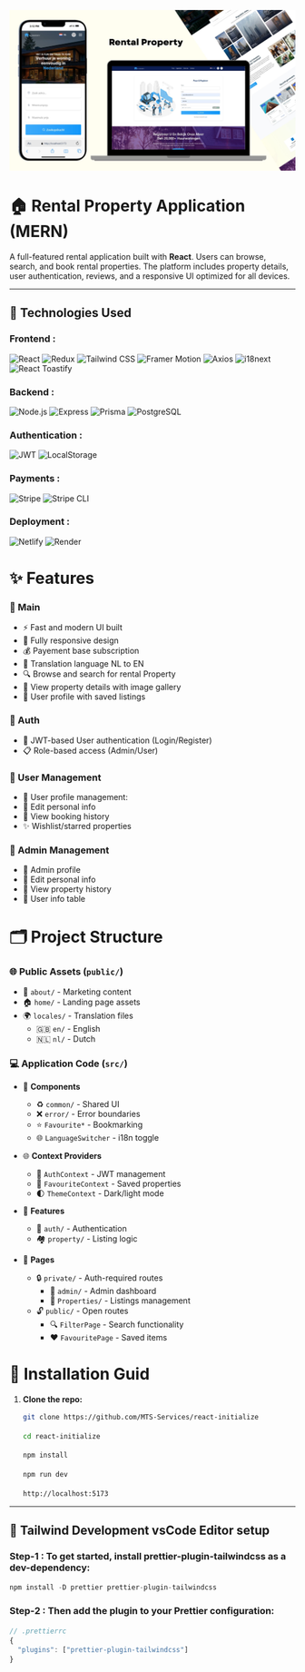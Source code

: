 ![alt text](public/pages-pic/Heading.jpg)

# 🏠 Rental Property Application (MERN)

A full-featured rental application built with **React**. Users can browse, search, and book rental properties. The platform includes property details, user authentication, reviews, and a responsive UI optimized for all devices.

---

## 🔧 Technologies Used

### **Frontend :**

![React](https://img.shields.io/badge/React-20232A?style=for-the-badge&logo=react&logoColor=61DAFB)
![Redux](https://img.shields.io/badge/Redux-593D88?style=for-the-badge&logo=redux&logoColor=white)
![Tailwind CSS](https://img.shields.io/badge/Tailwind_CSS-38B2AC?style=for-the-badge&logo=tailwind-css&logoColor=white)
![Framer Motion](https://img.shields.io/badge/Framer_Motion-0055FF?style=for-the-badge&logo=framer&logoColor=white)
![Axios](https://img.shields.io/badge/Axios-5A29E4?style=for-the-badge&logo=axios&logoColor=white)
![i18next](https://img.shields.io/badge/i18next-26A69A?style=for-the-badge&logo=i18next&logoColor=white)
![React Toastify](https://img.shields.io/badge/Toastify-FFE484?style=for-the-badge&logo=react-toastify&logoColor=black)

### **Backend :**

![Node.js](https://img.shields.io/badge/Node.js-339933?style=for-the-badge&logo=nodedotjs&logoColor=white)
![Express](https://img.shields.io/badge/Express-000000?style=for-the-badge&logo=express&logoColor=white)
![Prisma](https://img.shields.io/badge/Prisma-2D3748?style=for-the-badge&logo=prisma&logoColor=white)
![PostgreSQL](https://img.shields.io/badge/PostgreSQL-316192?style=for-the-badge&logo=postgresql&logoColor=white)

### **Authentication :**

![JWT](https://img.shields.io/badge/JWT-000000?style=for-the-badge&logo=JSON%20web%20tokens&logoColor=white)
![LocalStorage](https://img.shields.io/badge/Local_Storage-FF9900?style=for-the-badge&logo=html5&logoColor=white)

### **Payments :**

![Stripe](https://img.shields.io/badge/Stripe-008CDD?style=for-the-badge&logo=stripe&logoColor=white)
![Stripe CLI](https://img.shields.io/badge/Stripe_CLI-635BFF?style=for-the-badge&logo=stripe&logoColor=white)

### **Deployment :**

![Netlify](https://img.shields.io/badge/Netlify-00C7B7?style=for-the-badge&logo=netlify&logoColor=white)
![Render](https://img.shields.io/badge/Render-46E3B7?style=for-the-badge&logo=render&logoColor=white)

# ✨ Features

### 🎉 Main

- ⚡ Fast and modern UI built
- 📱 Fully responsive design
- 💰 Payement base subscription
- 📝 Translation language NL to EN
- 🔍 Browse and search for rental Property
- 🏡 View property details with image gallery
- 💾 User profile with saved listings

### 📝 Auth

- 🔐 JWT-based User authentication (Login/Register)
- 📋 Role-based access (Admin/User)

### 👤 User Management

- 👤 User profile management:
- 📝 Edit personal info
- 📝 View booking history
- ✨ Wishlist/starred properties

### 👤 Admin Management

- 👤 Admin profile
- 📝 Edit personal info
- 📝 View property history
- 🎨 User info table

# 🗂 Project Structure

### 🌐 Public Assets (`public/`)

- 📝 `about/` - Marketing content
- 🏠 `home/` - Landing page assets
- 🌍 `locales/` - Translation files
  - 🇬🇧 `en/` - English
  - 🇳🇱 `nl/` - Dutch

### 💻 Application Code (`src/`)

- 🧩 **Components**

  - ♻️ `common/` - Shared UI
  - ❌ `error/` - Error boundaries
  - ⭐ `Favourite*` - Bookmarking
  - 🌐 `LanguageSwitcher` - i18n toggle

- 🌐 **Context Providers**

  - 🔐 `AuthContext` - JWT management
  - 💖 `FavouriteContext` - Saved properties
  - 🌓 `ThemeContext` - Dark/light mode

- 🚀 **Features**

  - 🔑 `auth/` - Authentication
  - 🏘️ `property/` - Listing logic

- 📄 **Pages**
  - 🔒 `private/` - Auth-required routes
    - 👑 `admin/` - Admin dashboard
    - 🏡 `Properties/` - Listings management
  - 🔓 `public/` - Open routes
    - 🔍 `FilterPage` - Search functionality
    - ❤️ `FavouritePage` - Saved items

# 🔧 Installation Guid

1. **Clone the repo:**

   ```bash
   git clone https://github.com/MTS-Services/react-initialize

   cd react-initialize

   npm install

   npm run dev

   http://localhost:5173

   ```

---

## 🎨 Tailwind Development vsCode Editor setup

### Step-1 : To get started, install prettier-plugin-tailwindcss as a dev-dependency:

```js
npm install -D prettier prettier-plugin-tailwindcss
```

### Step-2 : Then add the plugin to your Prettier configuration:

```js
// .prettierrc
{
  "plugins": ["prettier-plugin-tailwindcss"]
}
```
